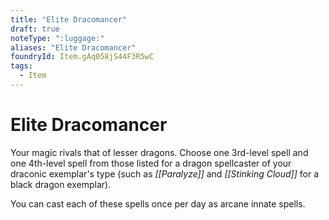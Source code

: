 ```yaml
---
title: "Elite Dracomancer"
draft: true
noteType: ":luggage:"
aliases: "Elite Dracomancer"
foundryId: Item.gAq058jS44F3R5wC
tags:
  - Item
---
```


# Elite Dracomancer

Your magic rivals that of lesser dragons. Choose one 3rd-level spell and one 4th-level spell from those listed for a dragon spellcaster of your draconic exemplar's type (such as _[[Paralyze]]_ and _[[Stinking Cloud]]_ for a black dragon exemplar).

You can cast each of these spells once per day as arcane innate spells.
